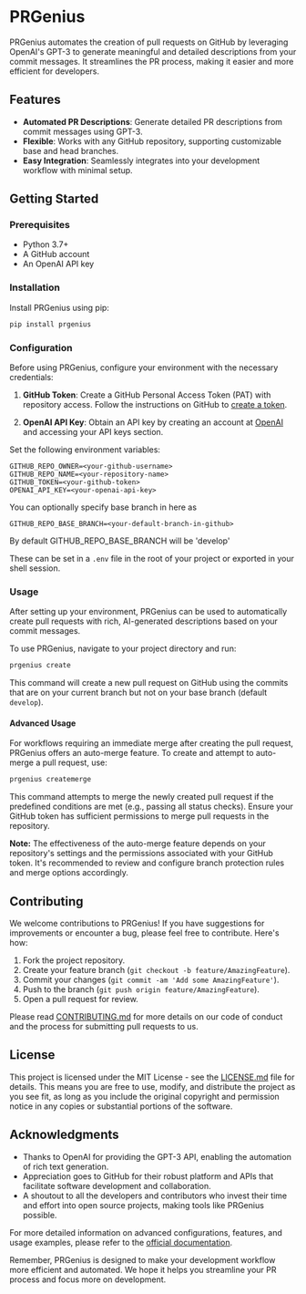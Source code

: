 # PRGenius

PRGenius automates the creation of pull requests on GitHub by leveraging OpenAI's GPT-3 to generate meaningful and detailed descriptions from your commit messages. It streamlines the PR process, making it easier and more efficient for developers.

## Features

- **Automated PR Descriptions**: Generate detailed PR descriptions from commit messages using GPT-3.
- **Flexible**: Works with any GitHub repository, supporting customizable base and head branches.
- **Easy Integration**: Seamlessly integrates into your development workflow with minimal setup.

## Getting Started

### Prerequisites

- Python 3.7+
- A GitHub account
- An OpenAI API key

### Installation

Install PRGenius using pip:

```bash
pip install prgenius
```

### Configuration

Before using PRGenius, configure your environment with the necessary credentials:

1. **GitHub Token**: Create a GitHub Personal Access Token (PAT) with repository access. Follow the instructions on GitHub to [create a token](https://docs.github.com/en/github/authenticating-to-github/creating-a-personal-access-token).

2. **OpenAI API Key**: Obtain an API key by creating an account at [OpenAI](https://openai.com/) and accessing your API keys section.

Set the following environment variables:

```plaintext
GITHUB_REPO_OWNER=<your-github-username>
GITHUB_REPO_NAME=<your-repository-name>
GITHUB_TOKEN=<your-github-token>
OPENAI_API_KEY=<your-openai-api-key>
```

You can optionally specify base branch in here as 

```plaintext
GITHUB_REPO_BASE_BRANCH=<your-default-branch-in-github>

```
By default GITHUB_REPO_BASE_BRANCH will be 'develop'

These can be set in a `.env` file in the root of your project or exported in your shell session.

### Usage

After setting up your environment, PRGenius can be used to automatically create pull requests with rich, AI-generated descriptions based on your commit messages. 

To use PRGenius, navigate to your project directory and run:

```bash
prgenius create
```

This command will create a new pull request on GitHub using the commits that are on your current branch but not on your base branch (default `develop`).

#### Advanced Usage

For workflows requiring an immediate merge after creating the pull request, PRGenius offers an auto-merge feature. To create and attempt to auto-merge a pull request, use:

```bash
prgenius createmerge
```

This command attempts to merge the newly created pull request if the predefined conditions are met (e.g., passing all status checks). Ensure your GitHub token has sufficient permissions to merge pull requests in the repository.

**Note:** The effectiveness of the auto-merge feature depends on your repository's settings and the permissions associated with your GitHub token. It's recommended to review and configure branch protection rules and merge options accordingly.

## Contributing

We welcome contributions to PRGenius! If you have suggestions for improvements or encounter a bug, please feel free to contribute. Here's how:

1. Fork the project repository.
2. Create your feature branch (`git checkout -b feature/AmazingFeature`).
3. Commit your changes (`git commit -am 'Add some AmazingFeature'`).
4. Push to the branch (`git push origin feature/AmazingFeature`).
5. Open a pull request for review.

Please read [CONTRIBUTING.md](CONTRIBUTING.md) for more details on our code of conduct and the process for submitting pull requests to us.

## License

This project is licensed under the MIT License - see the [LICENSE.md](LICENSE.md) file for details. This means you are free to use, modify, and distribute the project as you see fit, as long as you include the original copyright and permission notice in any copies or substantial portions of the software.

## Acknowledgments

- Thanks to OpenAI for providing the GPT-3 API, enabling the automation of rich text generation.
- Appreciation goes to GitHub for their robust platform and APIs that facilitate software development and collaboration.
- A shoutout to all the developers and contributors who invest their time and effort into open source projects, making tools like PRGenius possible.

For more detailed information on advanced configurations, features, and usage examples, please refer to the [official documentation](https://github.com/bannawandoor27/PRGenius).

Remember, PRGenius is designed to make your development workflow more efficient and automated. We hope it helps you streamline your PR process and focus more on development.
